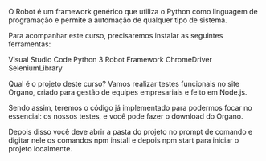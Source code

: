 O Robot é um framework genérico que utiliza o Python como linguagem de programação e permite a automação de qualquer tipo de sistema.

Para acompanhar este curso, precisaremos instalar as seguintes ferramentas:

Visual Studio Code
Python 3
Robot Framework
ChromeDriver
SeleniumLibrary

Qual é o projeto deste curso?
Vamos realizar testes funcionais no site Organo, criado para gestão de equipes empresariais e feito em Node.js.

Sendo assim, teremos o código já implementado para podermos focar no essencial: os nossos testes, e você pode fazer o download do Organo.

Depois disso você deve abrir a pasta do projeto no prompt de comando e digitar nele os comandos npm install e depois npm start para iniciar o projeto localmente.


